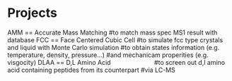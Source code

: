 # Projects
AMM == Accurate Mass Matching                   #to match mass spec MS1 result with database
FCC == Face Centered Cubic Cell                 #to simulate fcc type crystals and liquid with Monte Carlo simulation
                                                #to obtain states information (e.g. temperature, density, pressure...)
                                                #and mechanicam properities (e.g. visgocity)
DLAA == D,L Amino Acid                          #to screen out d,l amino acid containing peptides from its counterpart 
                                                #via LC-MS

